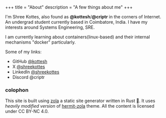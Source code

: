 +++
title = "About"
description = "A few things about me"
+++

I'm Shree Kottes, also found as **@kottesh**/**@criptr** in the corners of Internet. An undergrad student currently based in Coimbatore, India. I have my interests around Systems Engineering, SRE.

I am currently learning about containers(linux-based) and their internal mechanisms "docker" particularly.

Some of my links:

* GitHub [@kottesh](https://github.com/kottesh)
* X [@shreekottes](https://x.com/shreekottes)
* LinkedIn [@shreekottes](https://linkedin.com/in/shreekottes)
* Discord @criptr

### colophon

This site is built using [zola](https://github.com/getzola/zola) a static site generator written in Rust :crab:. It uses *heavily modified version* of [hermit-zola](https://github.com/VersBinarii/hermit_zola) theme. All the content is licensed under CC BY-NC 4.0. 
